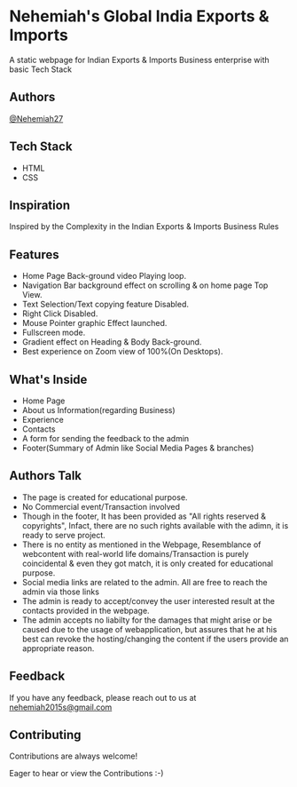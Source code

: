 
# Nehemiah's Global India Exports & Imports

A static webpage for Indian Exports & Imports Business enterprise with basic Tech Stack


## Authors

[@Nehemiah27](https://github.com/Nehemiah27)


## Tech Stack

- HTML
- CSS


## Inspiration

Inspired by the Complexity in the Indian Exports & Imports Business Rules

## Features

- Home Page Back-ground video Playing loop.
- Navigation Bar background effect on scrolling & on home page Top View.
- Text Selection/Text copying feature Disabled.
- Right Click Disabled.
- Mouse Pointer graphic Effect launched.
- Fullscreen mode.
- Gradient effect on Heading & Body Back-ground.
- Best experience on Zoom view of 100%(On Desktops).


## What's Inside
- Home Page
- About us Information(regarding Business)
- Experience
- Contacts
- A form for sending the feedback to the admin
- Footer(Summary of Admin like Social Media Pages & branches)

## Authors Talk

- The page is created for educational purpose.
- No Commercial event/Transaction involved
- Though in the footer, It has been provided as "All rights reserved & copyrights", Infact, there are no such rights available with the adimn, it is ready to serve project.
- There is no entity as mentioned in the Webpage, Resemblance of webcontent with real-world life domains/Transaction is purely coincidental & even they got match, it is only created for educational purpose.
- Social media links are related to the admin. All are free to reach the admin via those links
- The admin is ready to accept/convey the user interested result at the contacts provided in the webpage.
- The admin accepts no liabilty for the damages that might arise or be caused due to the usage of webapplication, but assures that he at his best can revoke the hosting/changing the content if the users provide an appropriate reason.


## Feedback

If you have any feedback, please reach out to us at nehemiah2015s@gmail.com
## Contributing

Contributions are always welcome!

Eager to hear or view the Contributions :-)
